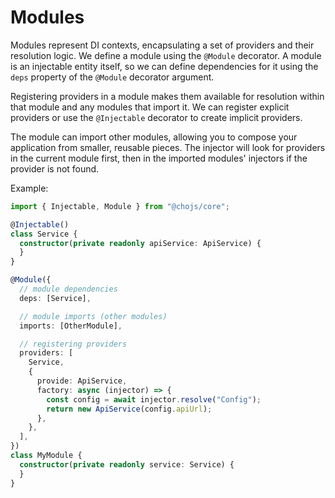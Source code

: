 # Modules

Modules represent DI contexts, encapsulating a set of providers and their resolution logic. We define a module using the
`@Module` decorator. A module is an injectable entity itself, so we can define dependencies for it using the `deps`
property of the `@Module` decorator argument.

Registering providers in a module makes them available for resolution within that module and any modules that import it.
We can register explicit providers or use the `@Injectable` decorator to create implicit providers.

The module can import other modules, allowing you to compose your application from smaller, reusable pieces. The
injector will look for providers in the current module first, then in the imported modules' injectors if the provider is
not found.

Example:

```ts
import { Injectable, Module } from "@chojs/core";

@Injectable()
class Service {
  constructor(private readonly apiService: ApiService) {
  }
}

@Module({
  // module dependencies
  deps: [Service],

  // module imports (other modules)
  imports: [OtherModule],

  // registering providers
  providers: [
    Service,
    {
      provide: ApiService,
      factory: async (injector) => {
        const config = await injector.resolve("Config");
        return new ApiService(config.apiUrl);
      },
    },
  ],
})
class MyModule {
  constructor(private readonly service: Service) {
  }
}
```
